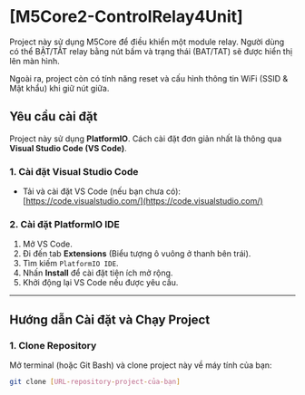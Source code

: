 # [M5Core2-ControlRelay4Unit]

Project này sử dụng M5Core để điều khiển một module relay. Người dùng có thể BẬT/TẮT relay bằng nút bấm và trạng thái (BAT/TAT) sẽ được hiển thị lên màn hình.

Ngoài ra, project còn có tính năng reset và cấu hình thông tin WiFi (SSID & Mật khẩu) khi giữ nút giữa.

## Yêu cầu cài đặt

Project này sử dụng **PlatformIO**. Cách cài đặt đơn giản nhất là thông qua **Visual Studio Code (VS Code)**.

### 1. Cài đặt Visual Studio Code

* Tải và cài đặt VS Code (nếu bạn chưa có): [https://code.visualstudio.com/](https://code.visualstudio.com/)

### 2. Cài đặt PlatformIO IDE

1.  Mở VS Code.
2.  Đi đến tab **Extensions** (Biểu tượng ô vuông ở thanh bên trái).
3.  Tìm kiếm `PlatformIO IDE`.
4.  Nhấn **Install** để cài đặt tiện ích mở rộng.
5.  Khởi động lại VS Code nếu được yêu cầu.

---

## Hướng dẫn Cài đặt và Chạy Project

### 1. Clone Repository

Mở terminal (hoặc Git Bash) và clone project này về máy tính của bạn:

```bash
git clone [URL-repository-project-của-bạn]
